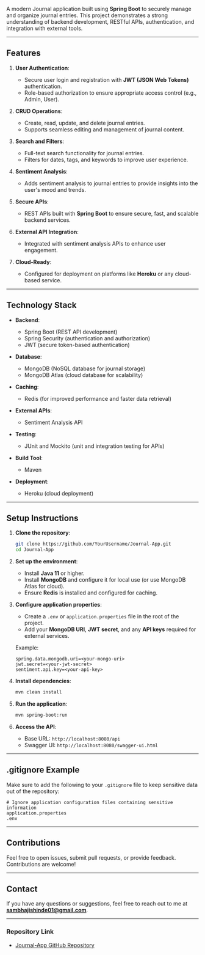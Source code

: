 A modern Journal application built using **Spring Boot** to securely manage and organize journal entries. This project demonstrates a strong understanding of backend development, RESTful APIs, authentication, and integration with external tools.

---

## Features

1. **User Authentication**:
   - Secure user login and registration with **JWT (JSON Web Tokens)** authentication.
   - Role-based authorization to ensure appropriate access control (e.g., Admin, User).

2. **CRUD Operations**:
   - Create, read, update, and delete journal entries.
   - Supports seamless editing and management of journal content.

3. **Search and Filters**:
   - Full-text search functionality for journal entries.
   - Filters for dates, tags, and keywords to improve user experience.

4. **Sentiment Analysis**:
   - Adds sentiment analysis to journal entries to provide insights into the user's mood and trends.

5. **Secure APIs**:
   - REST APIs built with **Spring Boot** to ensure secure, fast, and scalable backend services.

6. **External API Integration**:
   - Integrated with sentiment analysis APIs to enhance user engagement.

7. **Cloud-Ready**:
   - Configured for deployment on platforms like **Heroku** or any cloud-based service.

---

## Technology Stack

- **Backend**:
  - Spring Boot (REST API development)
  - Spring Security (authentication and authorization)
  - JWT (secure token-based authentication)

- **Database**:
  - MongoDB (NoSQL database for journal storage)
  - MongoDB Atlas (cloud database for scalability)

- **Caching**:
  - Redis (for improved performance and faster data retrieval)

- **External APIs**:
  - Sentiment Analysis API

- **Testing**:
  - JUnit and Mockito (unit and integration testing for APIs)

- **Build Tool**:
  - Maven

- **Deployment**:
  - Heroku (cloud deployment)

---

## Setup Instructions

1. **Clone the repository**:
   ```bash
   git clone https://github.com/YourUsername/Journal-App.git
   cd Journal-App
   ```

2. **Set up the environment**:
   - Install **Java 11** or higher.
   - Install **MongoDB** and configure it for local use (or use MongoDB Atlas for cloud).
   - Ensure **Redis** is installed and configured for caching.

3. **Configure application properties**:
   - Create a `.env` or `application.properties` file in the root of the project.
   - Add your **MongoDB URI**, **JWT secret**, and any **API keys** required for external services.
   
   Example:
   ```properties
   spring.data.mongodb.uri=<your-mongo-uri>
   jwt.secret=<your-jwt-secret>
   sentiment.api.key=<your-api-key>
   ```

4. **Install dependencies**:
   ```bash
   mvn clean install
   ```

5. **Run the application**:
   ```bash
   mvn spring-boot:run
   ```

6. **Access the API**:
   - Base URL: `http://localhost:8080/api`
   - Swagger UI: `http://localhost:8080/swagger-ui.html`

---

## .gitignore Example

Make sure to add the following to your `.gitignore` file to keep sensitive data out of the repository:

```
# Ignore application configuration files containing sensitive information
application.properties
.env
```

---

## Contributions

Feel free to open issues, submit pull requests, or provide feedback. Contributions are welcome!

---

## Contact

If you have any questions or suggestions, feel free to reach out to me at **[sambhajishinde01@gmail.com](mailto:sambhajishinde01@gmail.com)**.

---

### **Repository Link**
- [Journal-App GitHub Repository](https://github.com/YourUsername/Journal-App)

```


